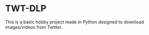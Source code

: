 # TWT-DLP
This is a basic hobby project made in Python designed to download images/videos from Twitter. 
